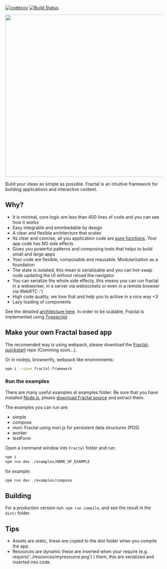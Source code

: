 [![codecov](https://codecov.io/gh/fractalPlatform/Fractal/branch/master/graph/badge.svg)](https://codecov.io/gh/fractalPlatform/Fractal)
[![Build Status](https://travis-ci.org/fractalPlatform/Fractal.svg?branch=master)](https://travis-ci.org/fractalPlatform/Fractal)

<img src="https://github.com/fractalPlatform/Fractal/blob/master/assets/fractaltexto.png" width="520px">

Build your ideas as simple as possible. Fractal is an intuitive framework for building applications and interactive content.

## Why?

- It is minimal, core logic are less than 400 lines of code and you can see how it works
- Easy integrable and emmbedable by design
- A clear and flexible architecture that scales
- Its clear and concise, all you application code are [pure functions](https://en.wikipedia.org/wiki/Pure_function). Your app code has NO side effects
- Gives you powerful patterns and composing tools that helps to build small and large apps
- Your code are flexible, composable and reausable. Modularization as a foundation
- The state is isolated, this mean is serializable and you can hot-swap code updating the UI without reload the navigator
- You can serialize the whole side effects, this means you can run fractal in a webworker, in a server via websockets or even in a remote browser via WebRTC :')
- High code quality, we love that and help you to achive in a nice way <3
- Lazy loading of components

See the detailed [architecture here](https://github.com/fractalPlatform/Fractal/blob/master/docs/ARCHITECTURE.md). In order to be scalable, Fractal is implemented using [Typescript](https://www.typescriptlang.org/)

## Make your own Fractal based app

The recomended way is using webpack, please download the [Fractal-quickstart](https://github.com/fractalPlatform/Fractal-quickstart) repo (Comming soon...).

Or in nodejs, browserify, webpack like environments:

```bash
npm i --save fractal-framework
```

### Run the examples

There are many useful examples at examples folder. Be sure that you have installed [Node.js](https://nodejs.org/en/), please [download Fractal source](https://github.com/fractalPlatform/Fractal/archive/master.zip) and extract them.

The examples you can run are:

- simple
- compose
- mori: Fractal using mori.js for persistent data structures (PDS)
- worker
- testForm

Open a command window into `Fractal` folder and run:

```bash
npm i
npm run dev ./examples/NAME_OF_EXAMPLE
```
for example:

```bash
npm run dev ./examples/compose
```

## Building

For a production version run: `npm run compile`, and see the result in the `dist/` folder.

## Tips

- Assets are static, these are copied to the dist folder when you compile the app.
- Resources are dynamic these are inserted when your require (e.g. require('../resources/myresource.png') ) them, this are serialized and inserted into code.
